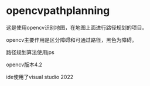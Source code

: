 # opencvpathplanning

这是使用opencv识别地图，在地图上面进行路径规划的项目。

opencv主要作用是区分障碍和可通过路径，黑色为障碍。

路径规划算法使用jps

opencv版本4.2

ide使用了visual studio 2022
